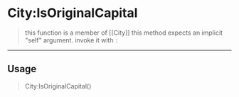 # City:IsOriginalCapital
> this function is a member of [[City]]
> this method expects an implicit "self" argument. invoke it with `:`
-----
## Usage
> City:IsOriginalCapital()
